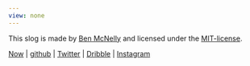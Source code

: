 ```yaml
---
view: none
---
```


This slog is made by [Ben McNelly][1] and licensed under the [MIT-license][2].

[Now](http://github.benmcnelly.com/now) |
[github](https://github.com/benmcnelly) |
[Twitter](https://twitter.com/benmcnelly) |
[Dribble](https://dribbble.com/benmcnellly) |
[Instagram](https://www.instagram.com/benmcnelly/)




[1]: http://benmcnelly.com
[2]: http://opensource.org/licenses/MIT
